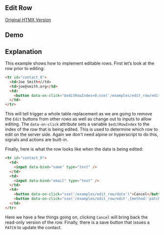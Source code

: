 ## Edit Row

[Original HTMX Version](https://htmx.org/examples/edit-row/)

## Demo

<div
    id="edit_row"
    data-on-load="sse('/examples/edit_row/data')"
>
</div>

## Explanation

This example shows how to implement editable rows. First let’s look at the row prior to editing:

```html
<tr id="contact_0">
  <td>Joe Smith<//td>
  <td>joe@smith.org</td>
  <td>
    <button data-on-click="$editRowIndex=0;sse('/examples/edit_row/edit')" >Edit</button>
  </td>
</tr>
```

This will tell trigger a whole table replacement as we are going to remove the `Edit` buttons from other rows as well as change out to inputs to allow editing. The `data-on-click` attribute sets a variable `$editRowIndex` to the index of the row that is being edited. This is used to determine which row to edit on the server side. Again we don't need alpine or hyperscript to do this, signals and actions are built-in.

Finally, here is what the row looks like when the data is being edited:

```html
<tr id="contact_0">
  <td>
    <input data-bind="name" type="text" />
  </td>
  <td>
    <input data-bind="email" type="text" />
  </td>
  <td>
    <button data-on-click="sse('/examples/edit_row/data')">Cancel</button>
    <button data-on-click="sse('/examples/edit_row/edit',{method:'patch'})">Save</button>
  </td>
</tr>
```

Here we have a few things going on, clicking `Cancel` will bring back the read-only version of the row. Finally, there is a save button that issues a `PATCH` to update the contact.
